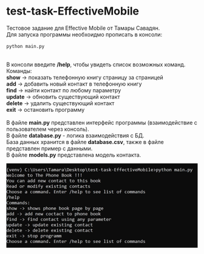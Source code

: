 # test-task-EffectiveMobile
Тестовое задание для Effective Mobile от Тамары Савадян.<br />
Для запуска программы необхоидмо прописать в консоли:
```bash
python main.py
```
<br />В консоли введите **/help**, чтобы увидеть список возможных команд.<br />
Команды:<br />
**show** -> показать телефонную книгу страницу за страницей<br />
**add** -> добавить новый контакт в телефонную книгу<br />
**find** -> найти контакт по любому параметру<br />
**update** -> обновить существующий контакт<br />
**delete** -> удалить существующий контакт<br />
**exit** -> остановить программу<br /><br />
В файле **main.py** представлен интерфейс программы (взаимодействие с пользователем через консоль).<br />
В файле **database.py** - логика взаимодействия с БД.<br />
База данных хранится в файле **database.csv**, также в файле представлен пример с данными.<br />
В файле **models.py** представлена модель контакта.<br />

![alt text](https://github.com/TamaraSavadyan/test-task-EffectiveMobile/blob/main/console.JPG)


